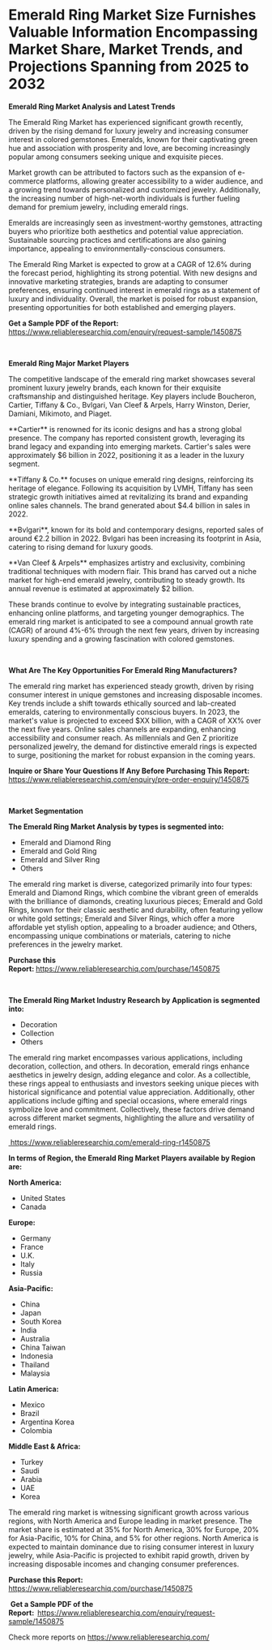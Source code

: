 <p><h1>Emerald Ring Market Size Furnishes Valuable Information Encompassing Market Share, Market Trends, and Projections Spanning from 2025 to 2032</h1></p><p><strong>Emerald Ring Market Analysis and Latest Trends</strong></p>
<p><p>The Emerald Ring Market has experienced significant growth recently, driven by the rising demand for luxury jewelry and increasing consumer interest in colored gemstones. Emeralds, known for their captivating green hue and association with prosperity and love, are becoming increasingly popular among consumers seeking unique and exquisite pieces.</p><p>Market growth can be attributed to factors such as the expansion of e-commerce platforms, allowing greater accessibility to a wider audience, and a growing trend towards personalized and customized jewelry. Additionally, the increasing number of high-net-worth individuals is further fueling demand for premium jewelry, including emerald rings.</p><p>Emeralds are increasingly seen as investment-worthy gemstones, attracting buyers who prioritize both aesthetics and potential value appreciation. Sustainable sourcing practices and certifications are also gaining importance, appealing to environmentally-conscious consumers.</p><p>The Emerald Ring Market is expected to grow at a CAGR of 12.6% during the forecast period, highlighting its strong potential. With new designs and innovative marketing strategies, brands are adapting to consumer preferences, ensuring continued interest in emerald rings as a statement of luxury and individuality. Overall, the market is poised for robust expansion, presenting opportunities for both established and emerging players.</p></p>
<p><strong>Get a Sample PDF of the Report:&nbsp;</strong> <a href="https://www.reliableresearchiq.com/enquiry/request-sample/1450875?utm_campaign=1674&utm_medium=2&utm_source=Github&utm_content=ia&utm_term=06022025&utm_id=emerald-ring">https://www.reliableresearchiq.com/enquiry/request-sample/1450875</a></p>
<p>&nbsp;</p>
<p><strong>Emerald Ring Major Market Players</strong></p>
<p><p>The competitive landscape of the emerald ring market showcases several prominent luxury jewelry brands, each known for their exquisite craftsmanship and distinguished heritage. Key players include Boucheron, Cartier, Tiffany & Co., Bvlgari, Van Cleef & Arpels, Harry Winston, Derier, Damiani, Mikimoto, and Piaget.</p><p>**Cartier** is renowned for its iconic designs and has a strong global presence. The company has reported consistent growth, leveraging its brand legacy and expanding into emerging markets. Cartier's sales were approximately $6 billion in 2022, positioning it as a leader in the luxury segment.</p><p>**Tiffany & Co.** focuses on unique emerald ring designs, reinforcing its heritage of elegance. Following its acquisition by LVMH, Tiffany has seen strategic growth initiatives aimed at revitalizing its brand and expanding online sales channels. The brand generated about $4.4 billion in sales in 2022.</p><p>**Bvlgari**, known for its bold and contemporary designs, reported sales of around €2.2 billion in 2022. Bvlgari has been increasing its footprint in Asia, catering to rising demand for luxury goods.</p><p>**Van Cleef & Arpels** emphasizes artistry and exclusivity, combining traditional techniques with modern flair. This brand has carved out a niche market for high-end emerald jewelry, contributing to steady growth. Its annual revenue is estimated at approximately $2 billion.</p><p>These brands continue to evolve by integrating sustainable practices, enhancing online platforms, and targeting younger demographics. The emerald ring market is anticipated to see a compound annual growth rate (CAGR) of around 4%-6% through the next few years, driven by increasing luxury spending and a growing fascination with colored gemstones.</p></p>
<p>&nbsp;</p>
<p><strong>What Are The Key Opportunities For Emerald Ring Manufacturers?</strong></p>
<p><p>The emerald ring market has experienced steady growth, driven by rising consumer interest in unique gemstones and increasing disposable incomes. Key trends include a shift towards ethically sourced and lab-created emeralds, catering to environmentally conscious buyers. In 2023, the market's value is projected to exceed $XX billion, with a CAGR of XX% over the next five years. Online sales channels are expanding, enhancing accessibility and consumer reach. As millennials and Gen Z prioritize personalized jewelry, the demand for distinctive emerald rings is expected to surge, positioning the market for robust expansion in the coming years.</p></p>
<p><strong>Inquire or Share Your Questions If Any Before Purchasing This Report:</strong> <a href="https://www.reliableresearchiq.com/enquiry/pre-order-enquiry/1450875?utm_campaign=1674&utm_medium=2&utm_source=Github&utm_content=ia&utm_term=06022025&utm_id=emerald-ring">https://www.reliableresearchiq.com/enquiry/pre-order-enquiry/1450875</a></p>
<p>&nbsp;</p>
<p><strong>Market Segmentation</strong></p>
<p><strong>The Emerald Ring Market Analysis by types is segmented into:</strong></p>
<p><ul><li>Emerald and Diamond Ring</li><li>Emerald and Gold Ring</li><li>Emerald and Silver Ring</li><li>Others</li></ul></p>
<p><p>The emerald ring market is diverse, categorized primarily into four types: Emerald and Diamond Rings, which combine the vibrant green of emeralds with the brilliance of diamonds, creating luxurious pieces; Emerald and Gold Rings, known for their classic aesthetic and durability, often featuring yellow or white gold settings; Emerald and Silver Rings, which offer a more affordable yet stylish option, appealing to a broader audience; and Others, encompassing unique combinations or materials, catering to niche preferences in the jewelry market.</p></p>
<p><strong>Purchase this Report:&nbsp;</strong><a href="https://www.reliableresearchiq.com/purchase/1450875?utm_campaign=1674&utm_medium=2&utm_source=Github&utm_content=ia&utm_term=06022025&utm_id=emerald-ring">https://www.reliableresearchiq.com/purchase/1450875</a></p>
<p>&nbsp;</p>
<p><strong>The Emerald Ring Market Industry Research by Application is segmented into:</strong></p>
<p><ul><li>Decoration</li><li>Collection</li><li>Others</li></ul></p>
<p><p>The emerald ring market encompasses various applications, including decoration, collection, and others. In decoration, emerald rings enhance aesthetics in jewelry design, adding elegance and color. As a collectible, these rings appeal to enthusiasts and investors seeking unique pieces with historical significance and potential value appreciation. Additionally, other applications include gifting and special occasions, where emerald rings symbolize love and commitment. Collectively, these factors drive demand across different market segments, highlighting the allure and versatility of emerald rings.</p></p>
<p><a href="https://www.reliableresearchiq.com/emerald-ring-r1450875?utm_campaign=1674&utm_medium=2&utm_source=Github&utm_content=ia&utm_term=06022025&utm_id=emerald-ring">&nbsp;https://www.reliableresearchiq.com/emerald-ring-r1450875</a></p>
<p><strong>In terms of Region, the Emerald Ring Market Players available by Region are:</strong></p>
<p>
    <p> <strong> North America: </strong>
        <ul>
            <li>United States</li>
            <li>Canada</li>
        </ul>
        </p> 
    <p> <strong> Europe: </strong>
        <ul>
            <li>Germany</li>
            <li>France</li>
            <li>U.K.</li>
            <li>Italy</li>
            <li>Russia</li>
        </ul>
        </p> 
    <p> <strong> Asia-Pacific: </strong>
        <ul>
            <li>China</li>
            <li>Japan</li>
            <li>South Korea</li>
            <li>India</li>
            <li>Australia</li>
            <li>China Taiwan</li>
            <li>Indonesia</li>
            <li>Thailand</li>
            <li>Malaysia</li>
        </ul>
        </p> 
    <p> <strong> Latin America: </strong>
        <ul>
            <li>Mexico</li>
            <li>Brazil</li>
            <li>Argentina Korea</li>
            <li>Colombia</li>
        </ul>
        </p> 
    <p> <strong> Middle East & Africa: </strong>
        <ul>
            <li>Turkey</li>
            <li>Saudi</li>
            <li>Arabia</li>
            <li>UAE</li>
            <li>Korea</li>
        </ul>
    </p>
    </p>
<p><p>The emerald ring market is witnessing significant growth across various regions, with North America and Europe leading in market presence. The market share is estimated at 35% for North America, 30% for Europe, 20% for Asia-Pacific, 10% for China, and 5% for other regions. North America is expected to maintain dominance due to rising consumer interest in luxury jewelry, while Asia-Pacific is projected to exhibit rapid growth, driven by increasing disposable incomes and changing consumer preferences.</p></p>
<p><strong>Purchase this Report: </strong><a href="https://www.reliableresearchiq.com/purchase/1450875?utm_campaign=1674&utm_medium=2&utm_source=Github&utm_content=ia&utm_term=06022025&utm_id=emerald-ring">https://www.reliableresearchiq.com/purchase/1450875</a></p>
<p>&nbsp;<strong>Get a Sample PDF of the Report:&nbsp;&nbsp;</strong><a href="https://www.reliableresearchiq.com/enquiry/request-sample/1450875?utm_campaign=1674&utm_medium=2&utm_source=Github&utm_content=ia&utm_term=06022025&utm_id=emerald-ring">https://www.reliableresearchiq.com/enquiry/request-sample/1450875</a></p>
<p><strong></strong></p>
<p>Check more reports on <a href="https://www.reliableresearchiq.com/?utm_campaign=1674&utm_medium=2&utm_source=Github&utm_content=ia&utm_term=06022025&utm_id=emerald-ring">https://www.reliableresearchiq.com/</a></p>